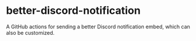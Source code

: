 # better-discord-notification
A GitHub actions for sending a better Discord notification embed, which can also be customized.
